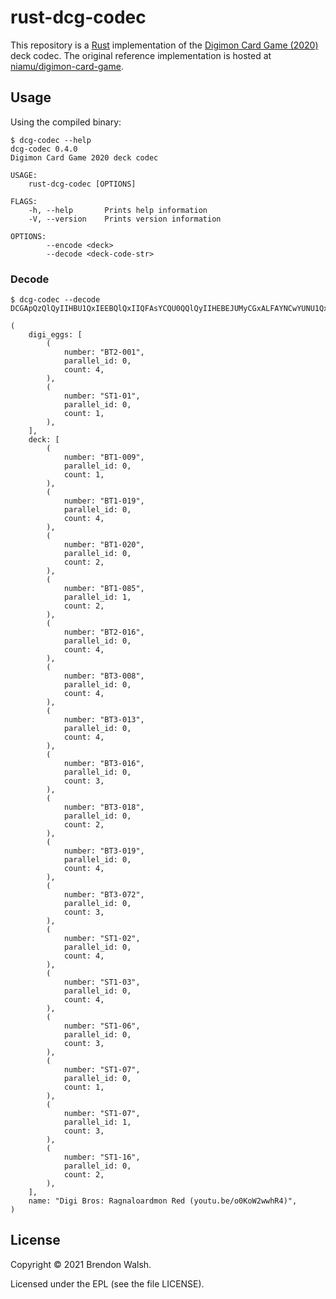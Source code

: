 # rust-dcg-codec

This repository is a [Rust](https://www.rust-lang.org) implementation of the [Digimon Card Game (2020)](https://world.digimoncard.com/) deck codec. The original reference implementation is hosted at [niamu/digimon-card-game](https://github.com/niamu/digimon-card-game).

## Usage

Using the compiled binary:

```
$ dcg-codec --help
dcg-codec 0.4.0
Digimon Card Game 2020 deck codec

USAGE:
    rust-dcg-codec [OPTIONS]

FLAGS:
    -h, --help       Prints help information
    -V, --version    Prints version information

OPTIONS:
        --encode <deck>
        --decode <deck-code-str>
```

### Decode

```
$ dcg-codec --decode DCGApQzQlQyIIHBU1QxIEEBQlQxIIQFAsYCQU0QQlQyIIHEBEJUMyCGxALFAYNCwYUNU1QxIEbCwYMBiEUCRGlnaSBCcm9zOiBSYWduYWxvYXJkbW9uIFJlZCAoeW91dHUuYmUvbzBLb1cyd3doUjQp

(
    digi_eggs: [
        (
            number: "BT2-001",
            parallel_id: 0,
            count: 4,
        ),
        (
            number: "ST1-01",
            parallel_id: 0,
            count: 1,
        ),
    ],
    deck: [
        (
            number: "BT1-009",
            parallel_id: 0,
            count: 1,
        ),
        (
            number: "BT1-019",
            parallel_id: 0,
            count: 4,
        ),
        (
            number: "BT1-020",
            parallel_id: 0,
            count: 2,
        ),
        (
            number: "BT1-085",
            parallel_id: 1,
            count: 2,
        ),
        (
            number: "BT2-016",
            parallel_id: 0,
            count: 4,
        ),
        (
            number: "BT3-008",
            parallel_id: 0,
            count: 4,
        ),
        (
            number: "BT3-013",
            parallel_id: 0,
            count: 4,
        ),
        (
            number: "BT3-016",
            parallel_id: 0,
            count: 3,
        ),
        (
            number: "BT3-018",
            parallel_id: 0,
            count: 2,
        ),
        (
            number: "BT3-019",
            parallel_id: 0,
            count: 4,
        ),
        (
            number: "BT3-072",
            parallel_id: 0,
            count: 3,
        ),
        (
            number: "ST1-02",
            parallel_id: 0,
            count: 4,
        ),
        (
            number: "ST1-03",
            parallel_id: 0,
            count: 4,
        ),
        (
            number: "ST1-06",
            parallel_id: 0,
            count: 3,
        ),
        (
            number: "ST1-07",
            parallel_id: 0,
            count: 1,
        ),
        (
            number: "ST1-07",
            parallel_id: 1,
            count: 3,
        ),
        (
            number: "ST1-16",
            parallel_id: 0,
            count: 2,
        ),
    ],
    name: "Digi Bros: Ragnaloardmon Red (youtu.be/o0KoW2wwhR4)",
)
```

## License

Copyright © 2021 Brendon Walsh.

Licensed under the EPL (see the file LICENSE).
